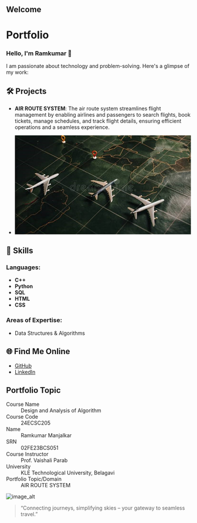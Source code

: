 ## Welcome

# Portfolio

### Hello, I'm Ramkumar 👋

I am passionate about technology and problem-solving. Here's a glimpse of my work:

## 🛠️ Projects
- **AIR ROUTE SYSTEM**: The air route system streamlines flight management by enabling airlines and passengers to search flights, book tickets, manage schedules, and track flight details, ensuring efficient operations and a seamless experience.

- ![image_alt](https://github.com/Ramkumar056/Air-route-system.github.io/blob/f92ef9a42682f8d803c9014e8b768d1d24d370ce/AIR%202.jpg)

## 🚀 Skills

### **Languages:**
- **C++**  
- **Python**  
- **SQL**  
- **HTML**  
- **CSS**

### **Areas of Expertise:**
- Data Structures & Algorithms

## 🌐 Find Me Online
- [GitHub](https://github.com/Ramkumar056)
- [LinkedIn](https://linkedin.com/in/your-linkedin-profile)

## Portfolio Topic

<dl>
  <dt>Course Name</dt>
  <dd>Design and Analysis of Algorithm</dd>
  
  <dt>Course Code</dt>
  <dd>24ECSC205</dd>
  
  <dt>Name</dt>
  <dd>Ramkumar Manjalkar</dd>
  
  <dt>SRN</dt>
  <dd>02FE23BCS051</dd>
  
  <dt>Course Instructor</dt>
  <dd>Prof. Vaishali Parab</dd>
  
  <dt>University</dt>
  <dd>KLE Technological University, Belagavi</dd>
  
  <dt>Portfolio Topic/Domain</dt>
  <dd>AIR ROUTE SYSTEM</dd>
</dl>



![image_alt](https://github.com/Ramkumar056/Air-route-system.github.io/blob/7fef3e0643ec808f4aaf7a9d2f97eb162e0f1b64/white-toy-plane-map.jpg)

> “Connecting journeys, simplifying skies – your gateway to seamless travel.”
